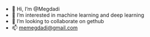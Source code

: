 - 👋 Hi, I’m @Megdadi
- 👀 I’m interested in machine learning and deep learning
- 💞️ I’m looking to collaborate on gethub 
- 📫 memegdadi@gmail.com

<!---
Megdadi/Megdadi is a ✨ special ✨ repository because its `README.md` (this file) appears on your GitHub profile.
You can click the Preview link to take a look at your changes.
--->
